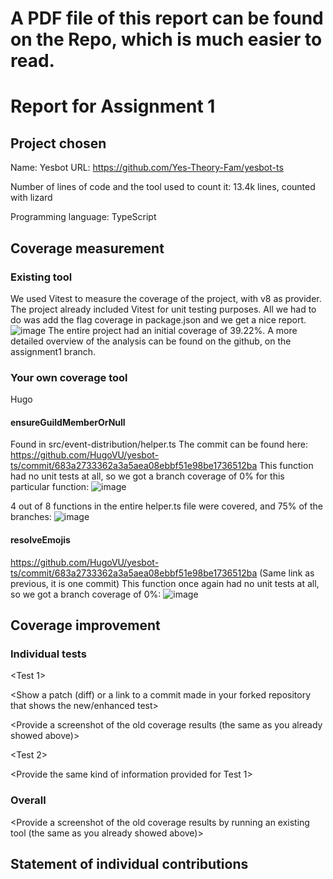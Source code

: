 # A PDF file of this report can be found on the Repo, which is much easier to read.

# Report for Assignment 1

## Project chosen

Name: Yesbot
URL: https://github.com/Yes-Theory-Fam/yesbot-ts

Number of lines of code and the tool used to count it: 13.4k lines, counted with lizard

Programming language: TypeScript

## Coverage measurement

### Existing tool

We used Vitest to measure the coverage of the project, with v8 as provider. The project already included Vitest for unit testing purposes. All we had to do was add the flag coverage in package.json and we get a nice report.   
![image](https://github.com/HugoVU/yesbot-ts/assets/121669034/668133d0-e241-446f-9fab-9ed2d865fd84)
The entire project had an initial coverage of 39.22%. A more detailed overview of the analysis can be found on the github, on the assignment1 branch. 

### Your own coverage tool

<The following is supposed to be repeated for each group member>

Hugo
#### ensureGuildMemberOrNull

Found in src/event-distribution/helper.ts
The commit can be found here: https://github.com/HugoVU/yesbot-ts/commit/683a2733362a3a5aea08ebbf51e98be1736512ba
This function had no unit tests at all, so we got a branch coverage of 0% for this particular function:
![image](https://github.com/HugoVU/yesbot-ts/assets/121669034/9b665713-3b82-4328-bea0-35f2269b8502)

4 out of 8 functions in the entire helper.ts file were covered, and 75% of the branches:
![image](https://github.com/HugoVU/yesbot-ts/assets/121669034/b06ef38d-9720-4948-b4c7-d6c4e9c22bb6)


#### resolveEmojis

https://github.com/HugoVU/yesbot-ts/commit/683a2733362a3a5aea08ebbf51e98be1736512ba (Same link as previous, it is one commit)
This function once again had no unit tests at all, so we got a branch coverage of 0%:
![image](https://github.com/HugoVU/yesbot-ts/assets/121669034/13057281-1655-4878-8ae7-1eebdcf6cd99)


## Coverage improvement

### Individual tests

<The following is supposed to be repeated for each group member>

<Group member name>

<Test 1>

<Show a patch (diff) or a link to a commit made in your forked repository that shows the new/enhanced test>

<Provide a screenshot of the old coverage results (the same as you already showed above)>

<Provide a screenshot of the new coverage results>

<State the coverage improvement with a number and elaborate on why the coverage is improved>

<Test 2>

<Provide the same kind of information provided for Test 1>

### Overall

<Provide a screenshot of the old coverage results by running an existing tool (the same as you already showed above)>

<Provide a screenshot of the new coverage results by running the existing tool using all test modifications made by the group>

## Statement of individual contributions

<Write what each group member did>
